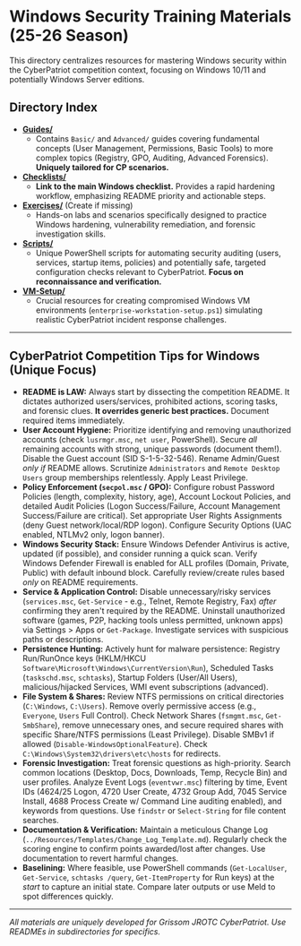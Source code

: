 # Windows Security Training Materials (25-26 Season)

This directory centralizes resources for mastering Windows security within the CyberPatriot competition context, focusing on Windows 10/11 and potentially Windows Server editions.

## Directory Index

-   [**Guides/**](Guides/README.md)
    *   Contains `Basic/` and `Advanced/` guides covering fundamental concepts (User Management, Permissions, Basic Tools) to more complex topics (Registry, GPO, Auditing, Advanced Forensics). **Uniquely tailored for CP scenarios.**
-   [**Checklists/**](../Checklists/Windows/README.md)
    *   **Link to the main Windows checklist.** Provides a rapid hardening workflow, emphasizing README priority and actionable steps.
-   [**Exercises/**](../Exercises/Windows/README.md) (Create if missing)
    *   Hands-on labs and scenarios specifically designed to practice Windows hardening, vulnerability remediation, and forensic investigation skills.
-   [**Scripts/**](Scripts/README.md)
    *   Unique PowerShell scripts for automating security auditing (users, services, startup items, policies) and potentially safe, targeted configuration checks relevant to CyberPatriot. **Focus on reconnaissance and verification.**
-   [**VM-Setup/**](VM-Setup/README.md)
    *   Crucial resources for creating compromised Windows VM environments (`enterprise-workstation-setup.ps1`) simulating realistic CyberPatriot incident response challenges.

---

## CyberPatriot Competition Tips for Windows (Unique Focus)

-   **README is LAW:** Always start by dissecting the competition README. It dictates authorized users/services, prohibited actions, scoring tasks, and forensic clues. **It overrides generic best practices.** Document required items immediately.
-   **User Account Hygiene:** Prioritize identifying and removing unauthorized accounts (check `lusrmgr.msc`, `net user`, PowerShell). Secure *all* remaining accounts with strong, unique passwords (document them!). Disable the Guest account (SID S-1-5-32-546). Rename Admin/Guest *only if* README allows. Scrutinize `Administrators` and `Remote Desktop Users` group memberships relentlessly. Apply Least Privilege.
-   **Policy Enforcement (`secpol.msc` / GPO):** Configure robust Password Policies (length, complexity, history, age), Account Lockout Policies, and detailed Audit Policies (Logon Success/Failure, Account Management Success/Failure are critical). Set appropriate User Rights Assignments (deny Guest network/local/RDP logon). Configure Security Options (UAC enabled, NTLMv2 only, logon banner).
-   **Windows Security Stack:** Ensure Windows Defender Antivirus is active, updated (if possible), and consider running a quick scan. Verify Windows Defender Firewall is enabled for ALL profiles (Domain, Private, Public) with default inbound block. Carefully review/create rules based *only* on README requirements.
-   **Service & Application Control:** Disable unnecessary/risky services (`services.msc`, `Get-Service` - e.g., Telnet, Remote Registry, Fax) *after* confirming they aren't required by the README. Uninstall unauthorized software (games, P2P, hacking tools unless permitted, unknown apps) via Settings > Apps or `Get-Package`. Investigate services with suspicious paths or descriptions.
-   **Persistence Hunting:** Actively hunt for malware persistence: Registry Run/RunOnce keys (HKLM/HKCU `Software\Microsoft\Windows\CurrentVersion\Run`), Scheduled Tasks (`taskschd.msc`, `schtasks`), Startup Folders (User/All Users), malicious/hijacked Services, WMI event subscriptions (advanced).
-   **File System & Shares:** Review NTFS permissions on critical directories (`C:\Windows`, `C:\Users`). Remove overly permissive access (e.g., `Everyone`, `Users` Full Control). Check Network Shares (`fsmgmt.msc`, `Get-SmbShare`), remove unnecessary ones, and secure required shares with specific Share/NTFS permissions (Least Privilege). Disable SMBv1 if allowed (`Disable-WindowsOptionalFeature`). Check `C:\Windows\System32\drivers\etc\hosts` for redirects.
-   **Forensic Investigation:** Treat forensic questions as high-priority. Search common locations (Desktop, Docs, Downloads, Temp, Recycle Bin) and user profiles. Analyze Event Logs (`eventvwr.msc`) filtering by time, Event IDs (4624/25 Logon, 4720 User Create, 4732 Group Add, 7045 Service Install, 4688 Process Create w/ Command Line auditing enabled), and keywords from questions. Use `findstr` or `Select-String` for file content searches.
-   **Documentation & Verification:** Maintain a meticulous Change Log (`../Resources/Templates/Change_Log_Template.md`). Regularly check the scoring engine to confirm points awarded/lost after changes. Use documentation to revert harmful changes.
-   **Baselining:** Where feasible, use PowerShell commands (`Get-LocalUser`, `Get-Service`, `schtasks /query`, `Get-ItemProperty` for Run keys) at the *start* to capture an initial state. Compare later outputs or use Meld to spot differences quickly.

---
*All materials are uniquely developed for Grissom JROTC CyberPatriot. Use READMEs in subdirectories for specifics.*
